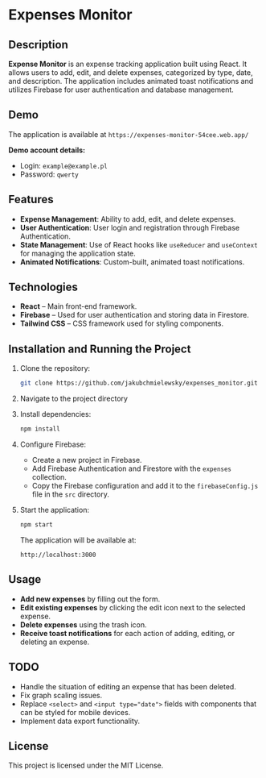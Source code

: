 # Expenses Monitor

## Description

**Expense Monitor** is an expense tracking application built using React. It allows users to add, edit, and delete expenses, categorized by type, date, and description. The application includes animated toast notifications and utilizes Firebase for user authentication and database management.

## Demo

The application is available at `https://expenses-monitor-54cee.web.app/`

**Demo account details:**
- Login: `example@example.pl`
- Password: `qwerty`

## Features

- **Expense Management**: Ability to add, edit, and delete expenses.
- **User Authentication**: User login and registration through Firebase Authentication.
- **State Management**: Use of React hooks like `useReducer` and `useContext` for managing the application state.
- **Animated Notifications**: Custom-built, animated toast notifications.

## Technologies

- **React** – Main front-end framework.
- **Firebase** – Used for user authentication and storing data in Firestore.
- **Tailwind CSS** – CSS framework used for styling components.

## Installation and Running the Project

1. Clone the repository:
    ```bash
    git clone https://github.com/jakubchmielewsky/expenses_monitor.git
    ```

2. Navigate to the project directory

3. Install dependencies:
    ```bash
    npm install
    ```

4. Configure Firebase:
    - Create a new project in Firebase.
    - Add Firebase Authentication and Firestore with the `expenses` collection.
    - Copy the Firebase configuration and add it to the `firebaseConfig.js` file in the `src` directory.

5. Start the application:
    ```bash
    npm start
    ```
    The application will be available at:
    ```
    http://localhost:3000
    ```

## Usage

- **Add new expenses** by filling out the form.
- **Edit existing expenses** by clicking the edit icon next to the selected expense.
- **Delete expenses** using the trash icon.
- **Receive toast notifications** for each action of adding, editing, or deleting an expense.

## TODO

- Handle the situation of editing an expense that has been deleted.
- Fix graph scaling issues.
- Replace `<select>` and `<input type="date">` fields with components that can be styled for mobile devices.
- Implement data export functionality.

## License

This project is licensed under the MIT License.

